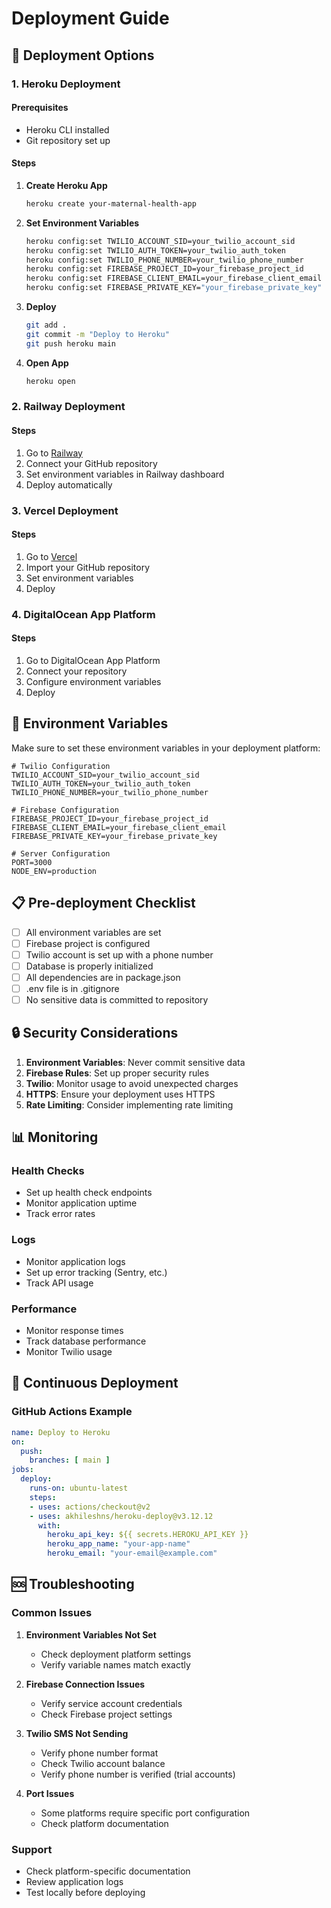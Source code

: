 # Deployment Guide

## 🚀 Deployment Options

### 1. Heroku Deployment

#### Prerequisites
- Heroku CLI installed
- Git repository set up

#### Steps
1. **Create Heroku App**
   ```bash
   heroku create your-maternal-health-app
   ```

2. **Set Environment Variables**
   ```bash
   heroku config:set TWILIO_ACCOUNT_SID=your_twilio_account_sid
   heroku config:set TWILIO_AUTH_TOKEN=your_twilio_auth_token
   heroku config:set TWILIO_PHONE_NUMBER=your_twilio_phone_number
   heroku config:set FIREBASE_PROJECT_ID=your_firebase_project_id
   heroku config:set FIREBASE_CLIENT_EMAIL=your_firebase_client_email
   heroku config:set FIREBASE_PRIVATE_KEY="your_firebase_private_key"
   ```

3. **Deploy**
   ```bash
   git add .
   git commit -m "Deploy to Heroku"
   git push heroku main
   ```

4. **Open App**
   ```bash
   heroku open
   ```

### 2. Railway Deployment

#### Steps
1. Go to [Railway](https://railway.app/)
2. Connect your GitHub repository
3. Set environment variables in Railway dashboard
4. Deploy automatically

### 3. Vercel Deployment

#### Steps
1. Go to [Vercel](https://vercel.com/)
2. Import your GitHub repository
3. Set environment variables
4. Deploy

### 4. DigitalOcean App Platform

#### Steps
1. Go to DigitalOcean App Platform
2. Connect your repository
3. Configure environment variables
4. Deploy

## 🔧 Environment Variables

Make sure to set these environment variables in your deployment platform:

```env
# Twilio Configuration
TWILIO_ACCOUNT_SID=your_twilio_account_sid
TWILIO_AUTH_TOKEN=your_twilio_auth_token
TWILIO_PHONE_NUMBER=your_twilio_phone_number

# Firebase Configuration
FIREBASE_PROJECT_ID=your_firebase_project_id
FIREBASE_CLIENT_EMAIL=your_firebase_client_email
FIREBASE_PRIVATE_KEY=your_firebase_private_key

# Server Configuration
PORT=3000
NODE_ENV=production
```

## 📋 Pre-deployment Checklist

- [ ] All environment variables are set
- [ ] Firebase project is configured
- [ ] Twilio account is set up with a phone number
- [ ] Database is properly initialized
- [ ] All dependencies are in package.json
- [ ] .env file is in .gitignore
- [ ] No sensitive data is committed to repository

## 🔒 Security Considerations

1. **Environment Variables**: Never commit sensitive data
2. **Firebase Rules**: Set up proper security rules
3. **Twilio**: Monitor usage to avoid unexpected charges
4. **HTTPS**: Ensure your deployment uses HTTPS
5. **Rate Limiting**: Consider implementing rate limiting

## 📊 Monitoring

### Health Checks
- Set up health check endpoints
- Monitor application uptime
- Track error rates

### Logs
- Monitor application logs
- Set up error tracking (Sentry, etc.)
- Track API usage

### Performance
- Monitor response times
- Track database performance
- Monitor Twilio usage

## 🔄 Continuous Deployment

### GitHub Actions Example
```yaml
name: Deploy to Heroku
on:
  push:
    branches: [ main ]
jobs:
  deploy:
    runs-on: ubuntu-latest
    steps:
    - uses: actions/checkout@v2
    - uses: akhileshns/heroku-deploy@v3.12.12
      with:
        heroku_api_key: ${{ secrets.HEROKU_API_KEY }}
        heroku_app_name: "your-app-name"
        heroku_email: "your-email@example.com"
```

## 🆘 Troubleshooting

### Common Issues

1. **Environment Variables Not Set**
   - Check deployment platform settings
   - Verify variable names match exactly

2. **Firebase Connection Issues**
   - Verify service account credentials
   - Check Firebase project settings

3. **Twilio SMS Not Sending**
   - Verify phone number format
   - Check Twilio account balance
   - Verify phone number is verified (trial accounts)

4. **Port Issues**
   - Some platforms require specific port configuration
   - Check platform documentation

### Support
- Check platform-specific documentation
- Review application logs
- Test locally before deploying 